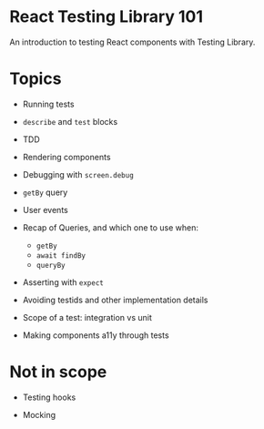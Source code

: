 # React Testing Library 101

An introduction to testing React components with Testing Library.

# Topics

- Running tests

- `describe` and `test` blocks

- TDD

- Rendering components

- Debugging with `screen.debug`

- `getBy` query

- User events

- Recap of Queries, and which one to use when:

  - `getBy`
  - `await findBy`
  - `queryBy`

- Asserting with `expect`

- Avoiding testids and other implementation details

- Scope of a test: integration vs unit

- Making components a11y through tests

# Not in scope

- Testing hooks

- Mocking
